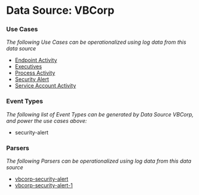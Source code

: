Data Source: VBCorp
===================

### Use Cases

_The following Use Cases can be operationalized using log data from this data source_

* [Endpoint Activity](usecase_endpoint_activity.md)
* [Executives](usecase_executives.md)
* [Process Activity](usecase_process_activity.md)
* [Security Alert](usecase_security_alert.md)
* [Service Account Activity](usecase_service_account_activity.md)


### Event Types

_The following list of Event Types can be generated by Data Source VBCorp, and power the use cases above:_

- security-alert


### Parsers

_The following Parsers can be operationalized using log data from this data source_

* [vbcorp-security-alert](parserContent_vbcorp-security-alert.md)
* [vbcorp-security-alert-1](parserContent_vbcorp-security-alert-1.md)
